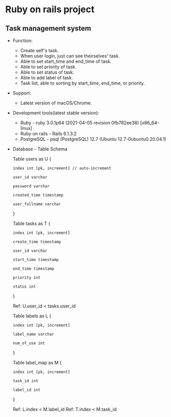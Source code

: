 # Ruby on rails project

## Task management system
* Function:
  * Create self's task.
  * When user login, just can see theirselves' task.
  * Able to set start_time and end_time of task.
  * Able to set priority of task.
  * Able to set status of task.
  * Able to add label of task.
  * Task list, able to sorting by start_time, end_time, or priority.

* Support:
  * Latest version of macOS/Chrome.

* Development tools(latest stable version): 
  * Ruby - ruby 3.0.1p64 (2021-04-05 revision 0fb782ee38) [x86_64-linux]
  * Ruby on rails - Rails 6.1.3.2
  * PostgreSQL - psql (PostgreSQL) 12.7 (Ubuntu 12.7-0ubuntu0.20.04.1)

* Database - Table Schema

	Table users as U {

	  index int [pk, increment] // auto-increment

	  user_id varchar

	  password varchar

	  created_time timestamp

	  user_fullname varchar

	}

	Table tasks as T {

	  index int [pk, increment]

	  create_time timestamp

	  user_id varchar

	  start_time timestamp

	  end_time timestamp

	  priority int

	  status int
	}

	Ref: U.user_id < tasks.user_id  

	Table labels as L {

	  index int [pk, increment]

	  label_name varchar

	  num_of_use int
	}

	Table label_map as M {

	  index int [pk, increment]

	  task_id int

	  label_id int
	}

	Ref: L.index < M.label_id
	Ref: T.index < M.task_id


